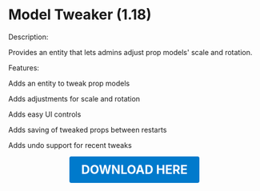 # Model Tweaker (1.18)

Description:

Provides an entity that lets admins adjust prop models' scale and rotation.

Features:

Adds an entity to tweak prop models

Adds adjustments for scale and rotation

Adds easy UI controls

Adds saving of tweaked props between restarts

Adds undo support for recent tweaks

<p align="center"><a href="https://github.com/LiliaFramework/Modules/raw/refs/heads/gh-pages/modeltweaker.zip" style="display:inline-block;padding:12px 24px;font-size:1.5rem;font-weight:bold;text-decoration:none;color:#fff;background-color:#007acc;border-radius:4px;">DOWNLOAD HERE</a></p>